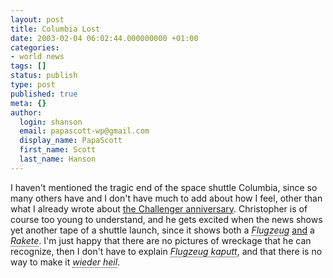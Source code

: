 ```yaml
---
layout: post
title: Columbia Lost
date: 2003-02-04 06:02:44.000000000 +01:00
categories:
- world news
tags: []
status: publish
type: post
published: true
meta: {}
author:
  login: shanson
  email: papascott-wp@gmail.com
  display_name: PapaScott
  first_name: Scott
  last_name: Hanson
---
```

<p>I haven't mentioned the tragic end of the space shuttle Columbia, since so many others have and I don't have much to add about how I feel, other than what I already wrote about <a href="https://www.papascott.de/2003/01/28/2083.php">the Challenger anniversary</a>. Christopher is of course too young to understand, and he gets excited when the news shows yet another tape of a shuttle launch, since it shows both a <span xml:lang="de" title="airplane" style="border-bottom: dotted 1px; font-style: italic;">Flugzeug</span> <u>and</u> a <span xml:lang="de" title="rocket" style="border-bottom: dotted 1px; font-style: italic;">Rakete</span>. I'm just happy that there are no pictures of wreckage that he can recognize, then I don't have to explain <span xml:lang="de" title="airplane broken" style="border-bottom: dotted 1px; font-style: italic;">Flugzeug kaputt</span>, and that there is no way to make it <span xml:lang="de" title="all better" style="border-bottom: dotted 1px; font-style: italic;">wieder heil</span>.</p>
